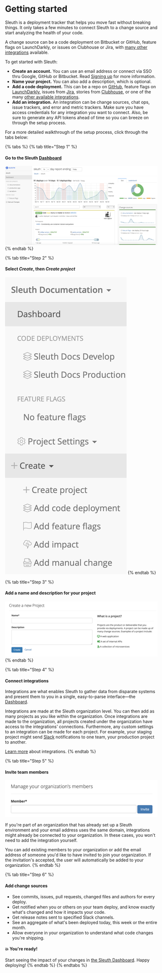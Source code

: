 # Getting started

Sleuth is a deployment tracker that helps you move fast without breaking things. It only takes a few minutes to connect Sleuth to a change source and start analyzing the health of your code. 

A change source can be a code deployment on Bitbucket or GitHub, feature flags on LaunchDarkly, or issues on Clubhouse or Jira, with [many other integrations](integrations-1/about-integrations.md) available. 

To get started with Sleuth: 

* **Create an account.** You can use an email address or connect via SSO thru Google, GitHub or Bitbucket. Read [Signing up](./) for more information. 
* **Name your project.** You can also add a description, which is optional. 
* **Add a code deployment.** This can be a repo on [GitHub](integrations-1/change-sources/code-deployment/github.md), feature flags on [LaunchDarkly](integrations-1/change-sources/feature-flags/launchdarkly.md), issues from [Jira](integrations-1/issue-trackers/jira.md), stories from [Clubhouse](integrations-1/issue-trackers/clubhouse.md), or one of the many [other available integrations](integrations-1/about-integrations.md). 
* **Add an integration.** An integration can be change sources, chat ops, issue trackers, and error and metric trackers. Make sure you have access credentials for any integration you want to connect. Also, be sure to generate any API tokens ahead of time so you can breeze on through the setup process.  

For a more detailed walkthrough of the setup process, click through the tabs below: 

{% tabs %}
{% tab title="Step 1" %}
#### Go to the Sleuth [Dashboard](dashboard.md)

![](.gitbook/assets/screen-shot-2020-04-29-at-2.17.48-pm.png)
{% endtab %}

{% tab title="Step 2" %}
#### Select _**Create**_, then _**Create project**_

![](.gitbook/assets/create-project.png)
{% endtab %}

{% tab title="Step 3" %}
#### Add a name and description for your project

![](.gitbook/assets/create-new-project%20%281%29.png)
{% endtab %}

{% tab title="Step 4" %}
#### Connect integrations

Integrations are what enables Sleuth to gather data from disparate systems and present them to you in a single, easy-to-parse interface—the [Dashboard](dashboard.md). 

Integrations are made at the Sleuth organization level. You can then add as many projects as you like within the organization. Once integrations are made to the organization, all projects created under the organization have access to the integrations' connections. Furthermore, any custom settings to an integration can be made for each project. For example, your staging project might send [Slack](integrations-1/chat-ops/slack.md) notifications to one team, your production project to another. 

[Learn more](integrations-1/about-integrations.md) about integrations. 
{% endtab %}

{% tab title="Step 5" %}
#### Invite team members

![](.gitbook/assets/invite-team-members.png)

If you're part of an organization that has already set up a Sleuth environment and your email address uses the same domain, integrations might already be connected to your organization. In these cases, you won't need to add the integration yourself. 

You can add existing members to your organization or add the email address of someone you'd like to have invited to join your organization. If the invitation's accepted, the user will automatically be added to your organization. 
{% endtab %}

{% tab title="Step 6" %}
#### Add change sources

* See commits, issues, pull requests, changed files and authors for every deploy.
* Get notified when you or others on your team deploy, and know exactly what's changed and how it impacts your code.
* Get release notes sent to specified Slack channels.
* See an aggregate of what's been deployed today, this week or the entire month.
* Allow everyone in your organization to understand what code changes you're shipping.

#### 💥 You're ready! 

Start seeing the impact of your changes in [the Sleuth Dashboard](dashboard.md). Happy deploying! 
{% endtab %}
{% endtabs %}



